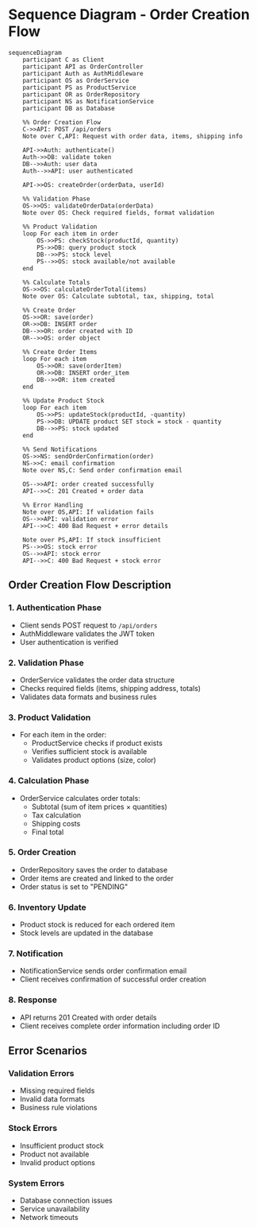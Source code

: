 # Sequence Diagram - Order Creation Flow

```mermaid
sequenceDiagram
    participant C as Client
    participant API as OrderController
    participant Auth as AuthMiddleware
    participant OS as OrderService
    participant PS as ProductService
    participant OR as OrderRepository
    participant NS as NotificationService
    participant DB as Database

    %% Order Creation Flow
    C->>API: POST /api/orders
    Note over C,API: Request with order data, items, shipping info

    API->>Auth: authenticate()
    Auth->>DB: validate token
    DB-->>Auth: user data
    Auth-->>API: user authenticated

    API->>OS: createOrder(orderData, userId)
    
    %% Validation Phase
    OS->>OS: validateOrderData(orderData)
    Note over OS: Check required fields, format validation

    %% Product Validation
    loop For each item in order
        OS->>PS: checkStock(productId, quantity)
        PS->>DB: query product stock
        DB-->>PS: stock level
        PS-->>OS: stock available/not available
    end

    %% Calculate Totals
    OS->>OS: calculateOrderTotal(items)
    Note over OS: Calculate subtotal, tax, shipping, total

    %% Create Order
    OS->>OR: save(order)
    OR->>DB: INSERT order
    DB-->>OR: order created with ID
    OR-->>OS: order object

    %% Create Order Items
    loop For each item
        OS->>OR: save(orderItem)
        OR->>DB: INSERT order_item
        DB-->>OR: item created
    end

    %% Update Product Stock
    loop For each item
        OS->>PS: updateStock(productId, -quantity)
        PS->>DB: UPDATE product SET stock = stock - quantity
        DB-->>PS: stock updated
    end

    %% Send Notifications
    OS->>NS: sendOrderConfirmation(order)
    NS->>C: email confirmation
    Note over NS,C: Send order confirmation email

    OS-->>API: order created successfully
    API-->>C: 201 Created + order data

    %% Error Handling
    Note over OS,API: If validation fails
    OS-->>API: validation error
    API-->>C: 400 Bad Request + error details

    Note over PS,API: If stock insufficient
    PS-->>OS: stock error
    OS-->>API: stock error
    API-->>C: 400 Bad Request + stock error
```

## Order Creation Flow Description

### 1. **Authentication Phase**
- Client sends POST request to `/api/orders`
- AuthMiddleware validates the JWT token
- User authentication is verified

### 2. **Validation Phase**
- OrderService validates the order data structure
- Checks required fields (items, shipping address, totals)
- Validates data formats and business rules

### 3. **Product Validation**
- For each item in the order:
  - ProductService checks if product exists
  - Verifies sufficient stock is available
  - Validates product options (size, color)

### 4. **Calculation Phase**
- OrderService calculates order totals:
  - Subtotal (sum of item prices × quantities)
  - Tax calculation
  - Shipping costs
  - Final total

### 5. **Order Creation**
- OrderRepository saves the order to database
- Order items are created and linked to the order
- Order status is set to "PENDING"

### 6. **Inventory Update**
- Product stock is reduced for each ordered item
- Stock levels are updated in the database

### 7. **Notification**
- NotificationService sends order confirmation email
- Client receives confirmation of successful order creation

### 8. **Response**
- API returns 201 Created with order details
- Client receives complete order information including order ID

## Error Scenarios

### Validation Errors
- Missing required fields
- Invalid data formats
- Business rule violations

### Stock Errors
- Insufficient product stock
- Product not available
- Invalid product options

### System Errors
- Database connection issues
- Service unavailability
- Network timeouts
